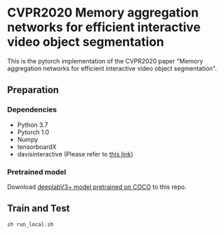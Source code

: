 # CVPR2020 Memory aggregation networks for efficient interactive video object segmentation

This is the pytorch implementation of the CVPR2020 paper "Memory aggregation networks for efficient interactive video object segmentation".

## Preparation
### Dependencies
 - Python 3.7
 - Pytorch 1.0
 - Numpy
 - tensorboardX
 - davisinteractive (Please refer to [this link](https://interactive.davischallenge.org/user_guide/installation/))
 
### Pretrained model
Download [deeplabV3+ model pretrained on COCO](https://drive.google.com/file/d/15temSaxnKmGPvNxrKPN6W2lSsyGfCtTB/view?usp=sharing) to this repo.

## Train and Test
```
sh run_local.sh
```
